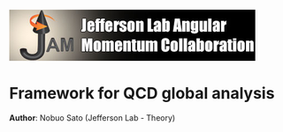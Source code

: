 ![jamlogo](logos/jam.jpg)

# Framework for QCD global analysis
**Author**: Nobuo Sato (Jefferson Lab - Theory)



